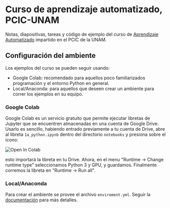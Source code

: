 # Curso de aprendizaje automatizado, PCIC-UNAM
Notas, diapositivas, tareas y código de ejemplo del curso de [Aprendizaje Automatizado](http://turing.iimas.unam.mx/~gibranfp/cursos/aprendizaje_automatizado/) impartido en el PCIC de la UNAM.

## Configuración del ambiente

Los ejemplos del curso se pueden seguir usando:
 * Google Colab: recomendado para aquellos poco familiarizados programación y el entorno Python en general.
 * Local/Anaconda: para aquellos que deseen crear un ambiente para correr los ejemplos en su equipo.

### Google Colab

Google Colab es un servicio gratuito que permite ejecutar libretas de Jupyter que se encuentren almacenadas en una cuenta de Google Drive. Usarlo es sencillo, habiendo entrado previamente a tu cuenta de Drive, abre al libreta `1a_python.ipynb` dentro del directorio `notebooks` y presiona sobre el icono:

![Open In Colab](https://colab.research.google.com/assets/colab-badge.svg)

esto importará la libreta en tu Drive. Ahora, en el menu "Runtime -> Change runtime type" seleccionamos Python 3 y GPU, y guardamos. Finalmente corremos la libreta en "Runtime -> Run all".

### Local/Anaconda

Para crear el ambiente se provee el archivo `enviroment.yml`. Seguir la [documentación](https://docs.anaconda.com/anaconda/navigator/tutorials) para más detalles.
